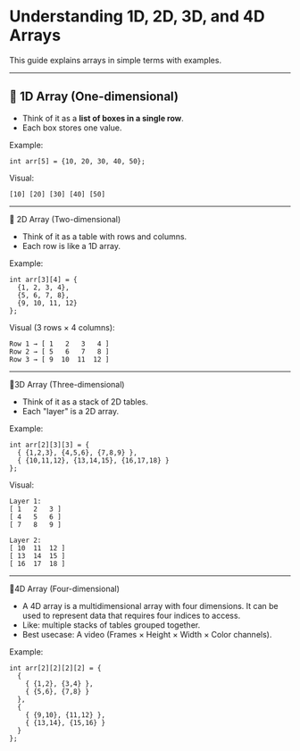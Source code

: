 # Understanding 1D, 2D, 3D, and 4D Arrays

This guide explains arrays in simple terms with examples.

---

## 📌 1D Array (One-dimensional)
- Think of it as a **list of boxes in a single row**.
- Each box stores one value.

Example:
```
int arr[5] = {10, 20, 30, 40, 50};
```
Visual:
```
[10] [20] [30] [40] [50]
```

---

📌 2D Array (Two-dimensional)

- Think of it as a table with rows and columns.
- Each row is like a 1D array.

Example:
```
int arr[3][4] = {
  {1, 2, 3, 4},
  {5, 6, 7, 8},
  {9, 10, 11, 12}
};
```
Visual (3 rows × 4 columns):
```
Row 1 → [ 1   2   3   4 ]
Row 2 → [ 5   6   7   8 ]
Row 3 → [ 9  10  11  12 ]
```

---
📌3D Array (Three-dimensional)

- Think of it as a stack of 2D tables.
- Each "layer" is a 2D array.

Example:
```
int arr[2][3][3] = {
  { {1,2,3}, {4,5,6}, {7,8,9} },
  { {10,11,12}, {13,14,15}, {16,17,18} }
};
```

Visual:
```
Layer 1:
[ 1   2   3 ]
[ 4   5   6 ]
[ 7   8   9 ]

Layer 2:
[ 10  11  12 ]
[ 13  14  15 ]
[ 16  17  18 ]
```
---
📌4D Array (Four-dimensional)

- A 4D array is a multidimensional array with four dimensions. It can be used to represent data that requires four indices to access.
- Like: multiple stacks of tables grouped together.
- Best usecase: A video (Frames × Height × Width × Color channels).

Example:
```
int arr[2][2][2][2] = {
  {
    { {1,2}, {3,4} },
    { {5,6}, {7,8} }
  },
  {
    { {9,10}, {11,12} },
    { {13,14}, {15,16} }
  }
};
```

